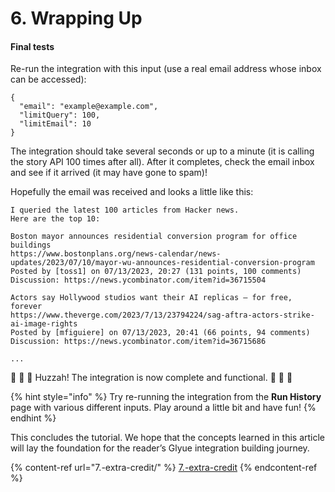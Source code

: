 # 6. Wrapping Up

#### Final tests

Re-run the integration with this input (use a real email address whose inbox can be accessed):

```
{
  "email": "example@example.com",
  "limitQuery": 100,
  "limitEmail": 10
}
```

The integration should take several seconds or up to a minute (it is calling the story API 100 times after all). After it completes, check the email inbox and see if it arrived (it may have gone to spam)!

Hopefully the email was received and looks a little like this:

```
I queried the latest 100 articles from Hacker news.
Here are the top 10:

Boston mayor announces residential conversion program for office buildings
https://www.bostonplans.org/news-calendar/news-updates/2023/07/10/mayor-wu-announces-residential-conversion-program
Posted by [toss1] on 07/13/2023, 20:27 (131 points, 100 comments)
Discussion: https://news.ycombinator.com/item?id=36715504

Actors say Hollywood studios want their AI replicas – for free, forever
https://www.theverge.com/2023/7/13/23794224/sag-aftra-actors-strike-ai-image-rights
Posted by [mfiguiere] on 07/13/2023, 20:41 (66 points, 94 comments)
Discussion: https://news.ycombinator.com/item?id=36715686

...
```

:tada: :tada: :tada: Huzzah! The integration is now complete and functional. :tada: :tada: :tada:

{% hint style="info" %}
Try re-running the integration from the **Run History** page with various different inputs. Play around a little bit and have fun!
{% endhint %}

This concludes the tutorial. We hope that the concepts learned in this article will lay the foundation for the reader’s Glyue integration building journey.

{% content-ref url="7.-extra-credit/" %}
[7.-extra-credit](7.-extra-credit/)
{% endcontent-ref %}
